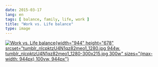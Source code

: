 ```yaml
---
date: 2015-03-17
lang: en
tags: [ balance, family, life, work ]
title: "Work vs. Life balance"
type: image
---
```


[![Work vs. Life
balance](tumblr_nlcpktzU4N1qz82meo1_1280.jpg){width="944"
height="678"
srcset="tumblr_nlcpktzU4N1qz82meo1_1280.jpg 944w, tumblr_nlcpktzU4N1qz82meo1_1280-300x215.jpg 300w"
sizes="(max-width: 944px) 100vw, 944px"}](tumblr_nlcpktzU4N1qz82meo1_1280.jpg)


